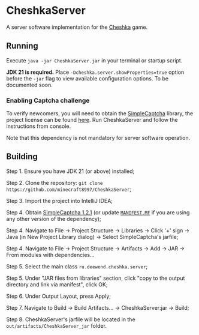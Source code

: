# CheshkaServer
A server software implementation for the [Cheshka](https://github.com/minecraft8997/Cheshka) game.

## Running
Execute `java -jar CheshkaServer.jar` in your terminal or startup script.

**JDK 21 is required.** Place `-Dcheshka.server.showProperties=true` option before the `-jar` flag to view available configuration options. To be documented soon.

### Enabling Captcha challenge
To verify newcomers, you will need to obtain the [SimpleCaptcha](https://sourceforge.net/projects/simplecaptcha) library, the project license can be found [here](https://sourceforge.net/p/simplecaptcha/code/ci/master/tree/license.txt). Run CheshkaServer and follow the instructions from console.

Note that this dependency is not mandatory for server software operation.

## Building
Step 1. Ensure you have JDK 21 (or above) installed;

Step 2. Clone the repository: `git clone https://github.com/minecraft8997/CheshkaServer`;

Step 3. Import the project into IntelliJ IDEA;

Step 4. Obtain [SimpleCaptcha 1.2.1](https://sourceforge.net/projects/simplecaptcha/files/simplecaptcha-1.2.1.jar) (or update [`MANIFEST.MF`](https://github.com/minecraft8997/CheshkaServer/blob/master/src/META-INF/MANIFEST.MF) if you are using any other version of the dependency);

Step 4. Navigate to File -> Project Structure -> Libraries -> Click '+' sign -> Java (in New Project Library dialog) -> Select SimpleCaptcha's jarfile;

Step 4. Navigate to File -> Project Structure -> Artifacts -> Add -> JAR -> From modules with dependencies...

Step 5. Select the main class `ru.deewend.cheshka.server`;

Step 5. Under "JAR files from libraries" section, click "copy to the output directory and link via manifest", click OK;

Step 6. Under Output Layout, press Apply;

Step 7. Navigate to Build -> Build Artifacts... -> CheshkaServer:jar -> Build;

Step 8. CheshkaServer's jarfile will be located in the `out/artifacts/CheshkaServer_jar` folder.
